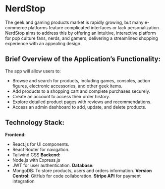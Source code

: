 # NerdStop

The geek and gaming products market is rapidly growing, but many e-commerce platforms feature complicated interfaces or lack personalization. NerdStop aims to address this by offering an intuitive, interactive platform for pop culture fans, nerds, and gamers, delivering a streamlined shopping experience with an appealing design.

## Brief Overview of the Application’s Functionality:

The app will allow users to:
- Browse and search for products, including games, consoles, action figures, electronic accessories, and other geek items.
- Add products to a shopping cart and complete purchases securely.
- Create an account to access their order history.
- Explore detailed product pages with reviews and recommendations.
- Access an admin dashboard to add, update, and delete products.

## Technology Stack:

**Frontend:**
  - React.js for UI components.
  - React Router for navigation.
  - Tailwind CSS
**Backend:**
  - Node.js with Express.js
  - JWT for user authentication.
**Database:**
  - MongoDB: To store products, users and orders information.
**Version Control:** GitHub for code collaboration.
**Stripe API** for payment integration
